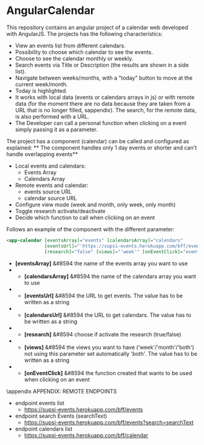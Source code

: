 # AngularCalendar

This repository contains an angular project of a calendar web developed with AngularJS.
The projects has the following characteristics:
* View an events list from different calendars.
* Possibility to choose which calendar to see the events.
* Choose to see the calendar monthly or weekly.
* Search events via Title or Description (the results are shown in a side list).
* Navigate between weeks/months, with a "today" button to move at the current week/month.
* Today is highlighted.
* It works with local data (events or calendars arrays in js) or with remote data (for the moment there are no data because they are taken from a URL that is no longer filled, sappendix). The search, for the remote data, is also performed with a URL.
* The Developer can call a personal function when clicking on a event simply passing it as a parameter.

The project has a component (calendar) can be called and configured as explained:
** The component handles only 1 day events or shorter and can't handle overlapping events**
* Local events and calendars:
  * Events Array
  * Calendars Array
* Remote events and calendar:
  * events source URL
  * calendar source URL
* Configure view mode (week and month, only week, only month)
* Toggle research activate/deactivate
* Decide which function to call when clicking on an event

Follows an example of the component with the different parameter:
```html
<app-calendar [eventsArray]="events" [calendarsArray]="calendars"
              [eventsUrl]="'https://supsi-events.herokuapp.com/bff/events'" [calendarsUrl]="'https://supsi-events.herokuapp.com/bff/calendars'"
              [research]="false" [views]="'week'" [onEventClick]="eventFunction"></app-calendar>
```
* **[eventsArray]** &#8594 the name of the events array you want to use
* * **[calendarsArray]** &#8594 the name of the calendars array you want to use
* * **[eventsUrl]** &#8594 the URL to get events. The value has to be written as a string
* * **[calendarsUrl]** &#8594 the URL to get calendars. The value has to be written as a string
* * **[research]** &#8594 choose if activate the research (true/false)
* * **[views]** &#8594 the views you want to have ('week'/'month'/'both') not using this parameter set automatically 'both'. The value has to be written as a string
* * **[onEventClick]** &#8594 the function created that wants to be used when  clicking on an event

\appendix
APPENDIX: REMOTE ENDPOINTS
* endpoint events list
  * https://supsi-events.herokuapp.com/bff/events
* endpoint search Events (searchText)
  * https://supsi-events.herokuapp.com/bff/events?search=searchText
* endpoint calendars list
  * https://supsi-events.herokuapp.com/bff/calendar
